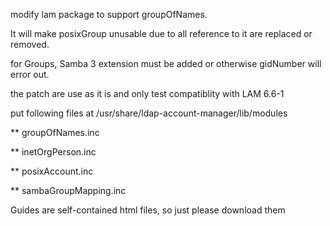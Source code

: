 modify lam package to support groupOfNames.

It will make posixGroup unusable due to all reference to it are replaced or removed.

for Groups, Samba 3 extension must be added or otherwise gidNumber will error out.

the patch are use as it is and only test compatiblity with LAM 6.6-1

put following files at /usr/share/ldap-account-manager/lib/modules

** groupOfNames.inc

** inetOrgPerson.inc

** posixAccount.inc

** sambaGroupMapping.inc

Guides are self-contained html files, so just please download them
